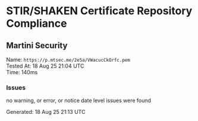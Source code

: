 # STIR/SHAKEN Certificate Repository Compliance

## Martini Security

Name: `https://p.mtsec.me/2e5a/VWacucCkOrfc.pem`\
Tested At: 18 Aug 25 21:04 UTC\
Time: 140ms

### Issues

no warning, or error, or notice date level issues were found

Generated: 18 Aug 25 21:13 UTC